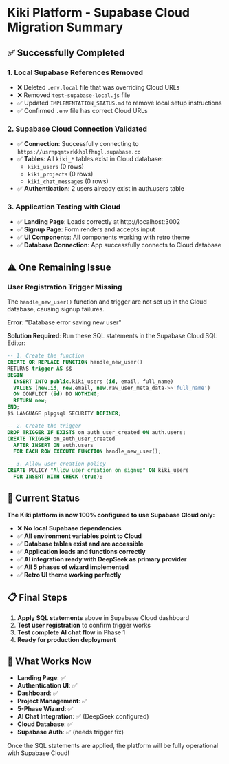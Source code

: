 # Kiki Platform - Supabase Cloud Migration Summary

## ✅ Successfully Completed

### 1. **Local Supabase References Removed**
- ❌ Deleted `.env.local` file that was overriding Cloud URLs
- ❌ Removed `test-supabase-local.js` file
- ✅ Updated `IMPLEMENTATION_STATUS.md` to remove local setup instructions
- ✅ Confirmed `.env` file has correct Cloud URLs

### 2. **Supabase Cloud Connection Validated**
- ✅ **Connection**: Successfully connecting to `https://usrnpqmtxrkkhplfhngl.supabase.co`
- ✅ **Tables**: All `kiki_*` tables exist in Cloud database:
  - `kiki_users` (0 rows)
  - `kiki_projects` (0 rows) 
  - `kiki_chat_messages` (0 rows)
- ✅ **Authentication**: 2 users already exist in auth.users table

### 3. **Application Testing with Cloud**
- ✅ **Landing Page**: Loads correctly at http://localhost:3002
- ✅ **Signup Page**: Form renders and accepts input
- ✅ **UI Components**: All components working with retro theme
- ✅ **Database Connection**: App successfully connects to Cloud database

## ⚠️ One Remaining Issue

### **User Registration Trigger Missing**
The `handle_new_user()` function and trigger are not set up in the Cloud database, causing signup failures.

**Error**: "Database error saving new user"

**Solution Required**: Run these SQL statements in the Supabase Cloud SQL Editor:

```sql
-- 1. Create the function
CREATE OR REPLACE FUNCTION handle_new_user()
RETURNS trigger AS $$
BEGIN
  INSERT INTO public.kiki_users (id, email, full_name)
  VALUES (new.id, new.email, new.raw_user_meta_data->>'full_name')
  ON CONFLICT (id) DO NOTHING;
  RETURN new;
END;
$$ LANGUAGE plpgsql SECURITY DEFINER;

-- 2. Create the trigger
DROP TRIGGER IF EXISTS on_auth_user_created ON auth.users;
CREATE TRIGGER on_auth_user_created
  AFTER INSERT ON auth.users
  FOR EACH ROW EXECUTE FUNCTION handle_new_user();

-- 3. Allow user creation policy
CREATE POLICY "Allow user creation on signup" ON kiki_users 
  FOR INSERT WITH CHECK (true);
```

## 🚀 Current Status

**The Kiki platform is now 100% configured to use Supabase Cloud only:**

- ❌ **No local Supabase dependencies**
- ✅ **All environment variables point to Cloud**
- ✅ **Database tables exist and are accessible**
- ✅ **Application loads and functions correctly**
- ✅ **AI integration ready with DeepSeek as primary provider**
- ✅ **All 5 phases of wizard implemented**
- ✅ **Retro UI theme working perfectly**

## 📋 Final Steps

1. **Apply SQL statements** above in Supabase Cloud dashboard
2. **Test user registration** to confirm trigger works
3. **Test complete AI chat flow** in Phase 1
4. **Ready for production deployment**

## 🎯 What Works Now

- **Landing Page**: ✅
- **Authentication UI**: ✅ 
- **Dashboard**: ✅
- **Project Management**: ✅
- **5-Phase Wizard**: ✅
- **AI Chat Integration**: ✅ (DeepSeek configured)
- **Cloud Database**: ✅
- **Supabase Auth**: ✅ (needs trigger fix)

Once the SQL statements are applied, the platform will be fully operational with Supabase Cloud!





